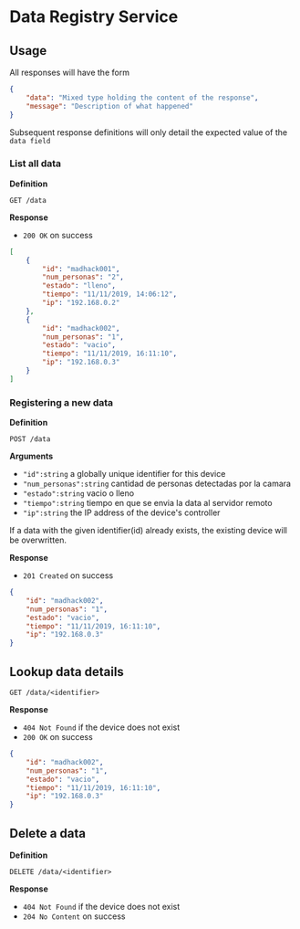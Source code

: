 # Data Registry Service

## Usage

All responses will have the form

```json
{
    "data": "Mixed type holding the content of the response",
    "message": "Description of what happened"
}
```

Subsequent response definitions will only detail the expected value of the `data field`

### List all data

**Definition**

`GET /data`

**Response**

- `200 OK` on success

```json
[
    {
        "id": "madhack001",
        "num_personas": "2",
        "estado": "lleno",
        "tiempo": "11/11/2019, 14:06:12",
        "ip": "192.168.0.2"
    },
    {
        "id": "madhack002",
        "num_personas": "1",
        "estado": "vacio",
        "tiempo": "11/11/2019, 16:11:10",
        "ip": "192.168.0.3"
    }
]
```

### Registering a new data

**Definition**

`POST /data`

**Arguments**

- `"id":string` a globally unique identifier for this device
- `"num_personas":string` cantidad de personas detectadas por la camara
- `"estado":string` vacio o lleno
- `"tiempo":string` tiempo en que se envia la data al servidor remoto
- `"ip":string` the IP address of the device's controller

If a data with the given identifier(id) already exists, the existing device will be overwritten.

**Response**

- `201 Created` on success

```json
{
    "id": "madhack002",
    "num_personas": "1",
    "estado": "vacio",
    "tiempo": "11/11/2019, 16:11:10",
    "ip": "192.168.0.3"
}
```

## Lookup data details

`GET /data/<identifier>`

**Response**

- `404 Not Found` if the device does not exist
- `200 OK` on success

```json
{
    "id": "madhack002",
    "num_personas": "1",
    "estado": "vacio",
    "tiempo": "11/11/2019, 16:11:10",
    "ip": "192.168.0.3"
}
```

## Delete a data

**Definition**

`DELETE /data/<identifier>`

**Response**

- `404 Not Found` if the device does not exist
- `204 No Content` on success